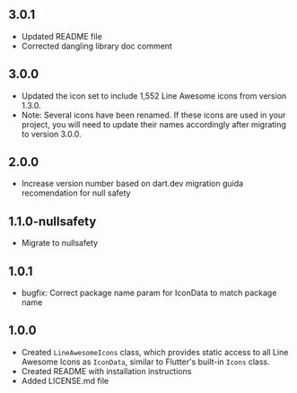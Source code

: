 ## 3.0.1

* Updated README file
* Corrected dangling library doc comment

## 3.0.0

* Updated the icon set to include 1,552 Line Awesome icons from version 1.3.0.
* Note: Several icons have been renamed. If these icons are used in your project, you will need to update their names accordingly after migrating to version 3.0.0.

## 2.0.0

* Increase version number based on dart.dev migration guida recomendation for null safety

## 1.1.0-nullsafety

* Migrate to nullsafety

## 1.0.1

* bugfix: Correct package name param for IconData to match package name

## 1.0.0

* Created `LineAwesomeIcons` class, which provides static access to all Line Awesome Icons as `IconData`, similar to Flutter's built-in `Icons` class.
* Created README with installation instructions
* Added LICENSE.md file

